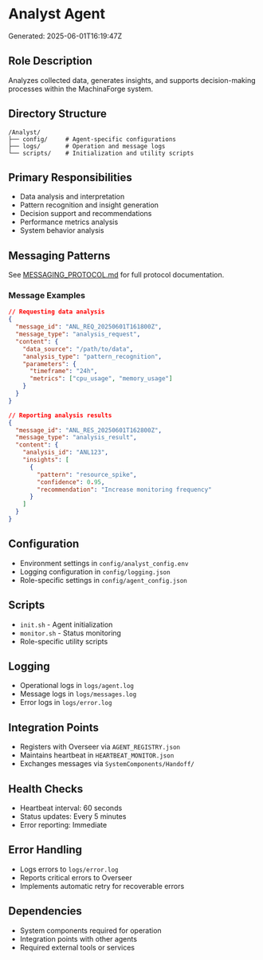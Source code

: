 # Analyst Agent
Generated: 2025-06-01T16:19:47Z

## Role Description
Analyzes collected data, generates insights, and supports decision-making processes within the MachinaForge system.

## Directory Structure
```
/Analyst/
├── config/     # Agent-specific configurations
├── logs/       # Operation and message logs
└── scripts/    # Initialization and utility scripts
```

## Primary Responsibilities
- Data analysis and interpretation
- Pattern recognition and insight generation
- Decision support and recommendations
- Performance metrics analysis
- System behavior analysis

## Messaging Patterns
See [MESSAGING_PROTOCOL.md](../../SystemComponents/MESSAGING_PROTOCOL.md) for full protocol documentation.

### Message Examples
```json
// Requesting data analysis
{
  "message_id": "ANL_REQ_20250601T161800Z",
  "message_type": "analysis_request",
  "content": {
    "data_source": "/path/to/data",
    "analysis_type": "pattern_recognition",
    "parameters": {
      "timeframe": "24h",
      "metrics": ["cpu_usage", "memory_usage"]
    }
  }
}

// Reporting analysis results
{
  "message_id": "ANL_RES_20250601T162800Z",
  "message_type": "analysis_result",
  "content": {
    "analysis_id": "ANL123",
    "insights": [
      {
        "pattern": "resource_spike",
        "confidence": 0.95,
        "recommendation": "Increase monitoring frequency"
      }
    ]
  }
}
```

## Configuration
- Environment settings in `config/analyst_config.env`
- Logging configuration in `config/logging.json`
- Role-specific settings in `config/agent_config.json`

## Scripts
- `init.sh` - Agent initialization
- `monitor.sh` - Status monitoring
- Role-specific utility scripts

## Logging
- Operational logs in `logs/agent.log`
- Message logs in `logs/messages.log`
- Error logs in `logs/error.log`

## Integration Points
- Registers with Overseer via `AGENT_REGISTRY.json`
- Maintains heartbeat in `HEARTBEAT_MONITOR.json`
- Exchanges messages via `SystemComponents/Handoff/`

## Health Checks
- Heartbeat interval: 60 seconds
- Status updates: Every 5 minutes
- Error reporting: Immediate

## Error Handling
- Logs errors to `logs/error.log`
- Reports critical errors to Overseer
- Implements automatic retry for recoverable errors

## Dependencies
- System components required for operation
- Integration points with other agents
- Required external tools or services
